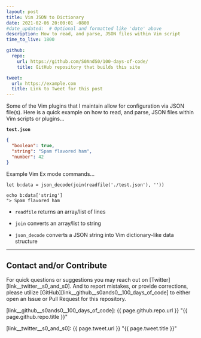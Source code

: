 ```yaml
---
layout: post
title: Vim JSON to Dictionary
date: 2021-02-06 20:00:01 -0800
#date_updated:  # Optional and formatted like 'date' above
description: How to read, and parse, JSON files within Vim script
time_to_live: 1800

github:
  repo:
    url: https://github.com/S0AndS0/100-days-of-code/
    title: GitHub repository that builds this site

tweet:
  url: https://example.com
  title: Link to Tweet for this post
---
```




Some of the Vim plugins that I maintain allow for configuration via JSON file(s). Here is a quick example on how to read, and parse, JSON files within Vim scripts or plugins...


**`test.json`**


```json
{
  "boolean": true,
  "string": "Spam flavored ham",
  "number": 42
}
```


Example Vim Ex mode commands...


```vim
let b:data = json_decode(join(readfile('./test.json'), ''))

echo b:data['string']
"> Spam flavored ham
```


- `readfile` returns an array/list of lines

- `join` converts an array/list to string

- `json_decode` converts a JSON string into Vim dictionary-like data structure


______


## Contact and/or Contribute
[heading__contact_andor_contribute]: #contact-andor-contribute


For quick questions or suggestions you may reach out on [Twitter][link__twitter__s0_and_s0]. And to report mistakes, or provide corrections, please utilize [GitHub][link__github__s0ands0__100_days_of_code] to either open an Issue or Pull Request for this repository.



[link__github__s0ands0__100_days_of_code]: {{ page.github.repo.url }} "{{ page.github.repo.title }}"

[link__twitter__s0_and_s0]: {{ page.tweet.url }} "{{ page.tweet.title }}"

